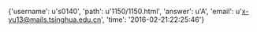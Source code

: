 {'username': u's0140', 'path': u'1150/1150.html', 'answer': u'A', 'email': u'x-yu13@mails.tsinghua.edu.cn', 'time': '2016-02-21:22:25:46'}